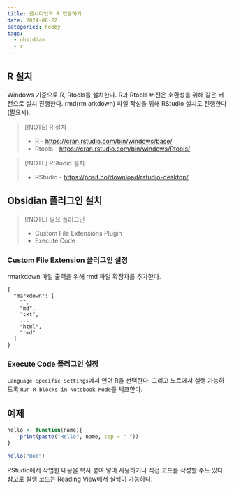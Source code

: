 ```yaml
---
title: 옵시디언과 R 연동하기
date: 2024-06-22
categories: hobby
tags:
  - obsidian
  - r
---
```



## R 설치
Windows 기준으로 R, Rtools를 설치한다. R과 Rtools 버전은 호환성을 위해 같은 버전으로 설치 진행한다. rmd(rm arkdown) 파일 작성을 위해 RStudio 설치도 진행한다(필요시).

> [!NOTE] R 설치
> - R - https://cran.rstudio.com/bin/windows/base/
> - Rtools - https://cran.rstudio.com/bin/windows/Rtools/

> [!NOTE] RStudio 설치
> - RStudio - https://posit.co/download/rstudio-desktop/

## Obsidian 플러그인 설치

> [!NOTE] 필요 플러그인
> - Custom File Extensions Plugin 
> - Execute Code
### Custom File Extension 플러그인 설정
rmarkdown 파일 출력을 위해 rmd 파일 확장자를 추가한다.
```
{
  "markdown": [
    "",
    "md",
    "txt",
    ...
    "html",
    "rmd"
  ]
}
```
### Execute Code 플러그인 설정
`Language-Specific Settings`에서 언어 R을 선택한다. 그리고 노트에서 실행 가능하도록 `Run R blocks in Notebook Mode`를 체크한다.

## 예제
```r
hello <- function(name){
	print(paste("Hello", name, sep = " "))
}

hello("Bob")
```

RStudio에서 작업한 내용을 복사 붙여 넣어 사용하거나 직접 코드를 작성할 수도 있다. 참고로 실행 코드는  Reading View에서 실행이 가능하다.